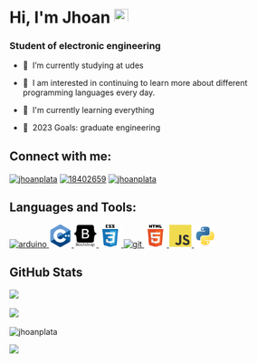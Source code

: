 # Hi, I'm Jhoan <img src="https://media.giphy.com/media/hvRJCLFzcasrR4ia7z/giphy.gif" width="25px" height="25px">

<h3>Student of electronic engineering</h3>

- 🔭&nbsp; I’m currently studying at udes

- 👀 &nbsp;I am interested in continuing to learn more about different programming languages every day.

- 🌱 &nbsp;I'm currently learning everything

- 🥅 &nbsp;2023 Goals: graduate engineering




<h2> Connect with me: </h2>
<p align="left">
<a href="https://linkedin.com/in/jhosepro" target="blank"><img align="center" src="https://raw.githubusercontent.com/rahuldkjain/github-profile-readme-generator/master/src/images/icons/Social/linked-in-alt.svg" alt="jhoanplata" height="30" width="40" /></a>
<a href="https://stackoverflow.com/users/18402659" target="blank"><img align="center" src="https://raw.githubusercontent.com/rahuldkjain/github-profile-readme-generator/master/src/images/icons/Social/stack-overflow.svg" alt="18402659" height="30" width="40" /></a>
<a href="https://instagram.com/jhoanplata22" target="blank"><img align="center" src="https://raw.githubusercontent.com/rahuldkjain/github-profile-readme-generator/master/src/images/icons/Social/instagram.svg" alt="jhoanplata" height="30" width="40" /></a></p>

<h2></h2>

<h2 align="left">Languages and Tools:</h2>
<p align="left"> <a href="https://www.arduino.cc/" target="_blank" rel="noreferrer"> <img src="https://cdn.worldvectorlogo.com/logos/arduino-1.svg" alt="arduino" width="40" height="40"/> </a> <a href="https://www.w3schools.com/cpp/" target="_blank" rel="noreferrer"> <img src="https://raw.githubusercontent.com/devicons/devicon/master/icons/cplusplus/cplusplus-original.svg" alt="cplusplus" width="40" height="40"/> </a> <a href="https://www.w3schools.com/css/" target="_blank" rel="noreferrer"><img src="https://raw.githubusercontent.com/devicons/devicon/master/icons/bootstrap/bootstrap-plain-wordmark.svg" alt="bootstrap" width="40" height="40"/> </a> <a href="https://www.w3schools.com/cpp/" target="_blank" rel="noreferrer"> <img src="https://raw.githubusercontent.com/devicons/devicon/master/icons/css3/css3-original-wordmark.svg" alt="css3" width="40" height="40"/> </a> <a href="https://git-scm.com/" target="_blank" rel="noreferrer"> <img src="https://www.vectorlogo.zone/logos/git-scm/git-scm-icon.svg" alt="git" width="40" height="40"/> </a> <a href="https://www.w3.org/html/" target="_blank" rel="noreferrer"> <img src="https://raw.githubusercontent.com/devicons/devicon/master/icons/html5/html5-original-wordmark.svg" alt="html5" width="40" height="40"/> </a> <a href="https://developer.mozilla.org/en-US/docs/Web/JavaScript" target="_blank" rel="noreferrer"> <img src="https://raw.githubusercontent.com/devicons/devicon/master/icons/javascript/javascript-original.svg" alt="javascript" width="40" height="40"/> </a> <a href="https://www.linux.org/" target="_blank" rel="noreferrer">  <img src="https://raw.githubusercontent.com/devicons/devicon/master/icons/python/python-original.svg" alt="python" width="40" height="40"/> </a> </p>


<h2>GitHub Stats</h2>
<p> <img src="https://github-readme-stats.vercel.app/api/top-langs/?username=jhoanplata&layout=compact" /> </p>

<p><img src="https://github-readme-stats.vercel.app/api?username=jhoanplata&hide=stars,issues&show_icons=true" /></p>

<p> <img src="https://github-profile-trophy.vercel.app/?username=jhoanplata&title=Joined2020,Repositories,PullRequest,Commits" alt="jhoanplata" /></p>


<p align="left">
  <img src="https://capsule-render.vercel.app/api?type=waving&color=gradient&height=60&section=footer"/>
</p>

<!-- <img src="https://raw.githubusercontent.com/devicons/devicon/master/icons/linux/linux-original.svg" alt="linux" width="40" height="40"/> </a> <a href="https://www.mysql.com/" target="_blank" rel="noreferrer"> <img src="https://raw.githubusercontent.com/devicons/devicon/master/icons/mysql/mysql-original-wordmark.svg" alt="mysql" width="40" height="40"/> </a> <a href="https://www.php.net" target="_blank" rel="noreferrer"> <img src="https://raw.githubusercontent.com/devicons/devicon/master/icons/php/php-original.svg" alt="php" width="40" height="40"/> </a> <a href="https://www.python.org" target="_blank" rel="noreferrer"> -->


